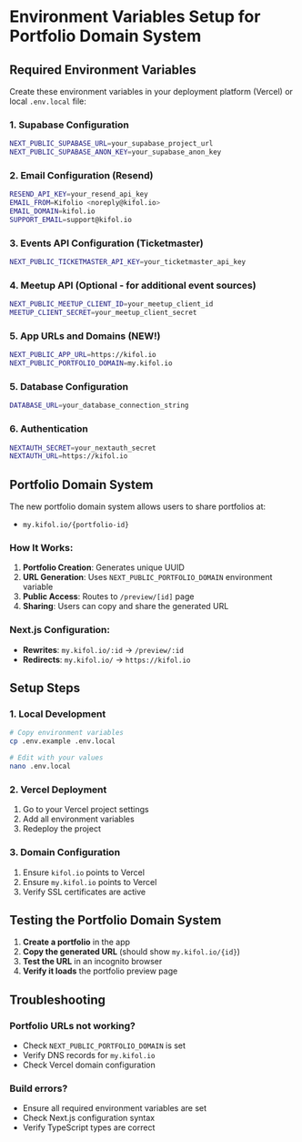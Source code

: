 # Environment Variables Setup for Portfolio Domain System

## Required Environment Variables

Create these environment variables in your deployment platform (Vercel) or local `.env.local` file:

### 1. Supabase Configuration
```bash
NEXT_PUBLIC_SUPABASE_URL=your_supabase_project_url
NEXT_PUBLIC_SUPABASE_ANON_KEY=your_supabase_anon_key
```

### 2. Email Configuration (Resend)
```bash
RESEND_API_KEY=your_resend_api_key
EMAIL_FROM=Kifolio <noreply@kifol.io>
EMAIL_DOMAIN=kifol.io
SUPPORT_EMAIL=support@kifol.io
```

### 3. Events API Configuration (Ticketmaster)
```bash
NEXT_PUBLIC_TICKETMASTER_API_KEY=your_ticketmaster_api_key
```

### 4. Meetup API (Optional - for additional event sources)
```bash
NEXT_PUBLIC_MEETUP_CLIENT_ID=your_meetup_client_id
MEETUP_CLIENT_SECRET=your_meetup_client_secret
```

### 5. App URLs and Domains (NEW!)
```bash
NEXT_PUBLIC_APP_URL=https://kifol.io
NEXT_PUBLIC_PORTFOLIO_DOMAIN=my.kifol.io
```

### 5. Database Configuration
```bash
DATABASE_URL=your_database_connection_string
```

### 6. Authentication
```bash
NEXTAUTH_SECRET=your_nextauth_secret
NEXTAUTH_URL=https://kifol.io
```

## Portfolio Domain System

The new portfolio domain system allows users to share portfolios at:
- `my.kifol.io/{portfolio-id}`

### How It Works:
1. **Portfolio Creation**: Generates unique UUID
2. **URL Generation**: Uses `NEXT_PUBLIC_PORTFOLIO_DOMAIN` environment variable
3. **Public Access**: Routes to `/preview/[id]` page
4. **Sharing**: Users can copy and share the generated URL

### Next.js Configuration:
- **Rewrites**: `my.kifol.io/:id` → `/preview/:id`
- **Redirects**: `my.kifol.io/` → `https://kifol.io`

## Setup Steps

### 1. Local Development
```bash
# Copy environment variables
cp .env.example .env.local

# Edit with your values
nano .env.local
```

### 2. Vercel Deployment
1. Go to your Vercel project settings
2. Add all environment variables
3. Redeploy the project

### 3. Domain Configuration
1. Ensure `kifol.io` points to Vercel
2. Ensure `my.kifol.io` points to Vercel
3. Verify SSL certificates are active

## Testing the Portfolio Domain System

1. **Create a portfolio** in the app
2. **Copy the generated URL** (should show `my.kifol.io/{id}`)
3. **Test the URL** in an incognito browser
4. **Verify it loads** the portfolio preview page

## Troubleshooting

### Portfolio URLs not working?
- Check `NEXT_PUBLIC_PORTFOLIO_DOMAIN` is set
- Verify DNS records for `my.kifol.io`
- Check Vercel domain configuration

### Build errors?
- Ensure all required environment variables are set
- Check Next.js configuration syntax
- Verify TypeScript types are correct
